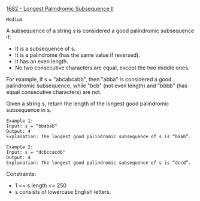[1682 - Longest Palindromic Subsequence II](https://leetcode.com/problems/longest-palindromic-subsequence-ii/)

`Medium`

A subsequence of a string s is considered a good palindromic subsequence if:

- It is a subsequence of s.
- It is a palindrome (has the same value if reversed).
- It has an even length.
- No two consecutive characters are equal, except the two middle ones.

For example, if s = "abcabcabb", then "abba" is considered a good palindromic subsequence, while "bcb" (not even length) and "bbbb" (has equal consecutive characters) are not.

Given a string s, return the length of the longest good palindromic subsequence in s.

```
Example 1:
Input: s = “bbabab”
Output: 4
Explanation: The longest good palindromic subsequence of s is “baab”.

Example 2:
Input: s = "dcbccacdb"
Output: 4
Explanation: The longest good palindromic subsequence of s is “dccd”.
```

Constraints:

- 1 <= s.length <= 250
- s consists of lowercase English letters.